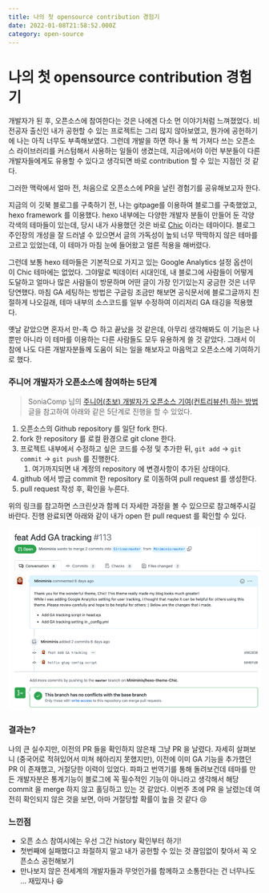 ```yaml
---
title: 나의 첫 opensource contribution 경험기
date: 2022-01-08T21:58:52.000Z
category: open-source
---
```


# 나의 첫 opensource contribution 경험기

개발자가 된 후, 오픈소스에 참여한다는 것은 나에겐 다소 먼 이야기처럼 느껴졌었다. 비전공자 출신인 내가 공헌할 수 있는 프로젝트는 그리 많지 않아보였고, 뭔가에 공헌하기에 나는 아직 너무도 부족해보였다. 그런데 개발을 하면 하나 둘 씩 가져다 쓰는 오픈소스 라이브러리를 커스텀해서 사용하는 일들이 생겼는데, 지금에서야 이런 부분들이 다른 개발자들에게도 유용할 수 있다고 생각되면 바로 contribution 할 수 있는 지점인 것 같다.

그러한 맥락에서 얼마 전, 처음으로 오픈소스에 PR을 날린 경험기를 공유해보고자 한다.

지금의 이 깃북 블로그를 구축하기 전, 나는 gitpage를 이용하여 블로그를 구축했었고, hexo framework 를 이용했다. hexo 내부에는 다양한 개발자 분들이 만들어 둔 각양각색의 테마들이 있는데, 당시 내가 사용했던 것은 바로 [Chic](https://github.com/Siricee/hexo-theme-Chic) 이라는 테마이다. 블로그 주인장의 개성을 잘 드러낼 수 있으면서 글의 가독성이 높되 너무 딱딱하지 않은 테마를 고르고 있었는데, 이 테마가 마침 눈에 들어왔고 얼른 적용을 해버렸다.

그런데 보통 hexo 테마들은 기본적으로 가지고 있는 Google Analytics 설정 옵션이 이 Chic 테마에는 없었다. 그야말로 빅데이터 시대인데, 내 블로그에 사람들이 어떻게 도달하고 얼마나 많은 사람들이 방문하며 어떤 글이 가장 인기있는지 궁금한 것은 너무 당연했다. 마침 GA 세팅하는 방법은 구글링 조금만 해보면 공식문서에 블로그글까지 친절하게 나오길래, 테마 내부의 소스코드를 일부 수정하여 이리저리 GA 태깅을 적용했다.

옛날 같았으면 혼자서 만-족 😊 하고 끝났을 것 같은데, 아무리 생각해봐도 이 기능은 나뿐만 아니라 이 테마를 이용하는 다른 사람들도 모두 유용하게 쓸 것 같았다. 그래서 이참에 나도 다른 개발자분들께 도움이 되는 일을 해보자고 마음먹고 오픈소스에 기여하기로 했다.

### 주니어 개발자가 오픈소스에 참여하는 5단계

> SoniaComp 님의 [주니어(초보) 개발자가 오픈소스 기여(컨트리뷰션) 하는 방법](https://soniacomp.medium.com/%EC%A3%BC%EB%8B%88%EC%96%B4-%EA%B0%9C%EB%B0%9C%EC%9E%90%EA%B0%80-%EC%98%A4%ED%94%88%EC%86%8C%EC%8A%A4-%EC%BB%A8%ED%8A%B8%EB%A6%AC%EB%B7%B0%EC%85%98-%ED%95%98%EB%8A%94-%EB%B0%A9%EB%B2%95-117e99540e2d) 글을 참고하여 아래와 같은 5단계로 진행을 할 수 있었다.

1. 오픈소스의 Github repository 를 일단 fork 한다.
2. fork 한 repository 를 로컬 환경으로 git clone 한다.
3. 프로젝트 내부에서 수정하고 싶은 코드를 수정 및 추가한 뒤, `git add` -> `git commit` -> `git push` 를 진행한다.
   1. 여기까지되면 내 계정의 repository 에 변경사항이 추가된 상태이다.
4. github 에서 방금 commit 한 repository 로 이동하여 pull request 를 생성한다.
5. pull request 작성 후, 확인을 누른다.

위의 링크를 참고하면 스크린샷과 함께 더 자세한 과정을 볼 수 있으므로 참고해주시길 바란다. 진행 완료되면 아래와 같이 내가 open 한 pull request 를 확인할 수 있다.

![opensource-hexo-ga](../../.gitbook/assets/opensource-hexo-1641648064044.png)

### 결과는?

나의 큰 실수지만, 이전의 PR 들을 확인하지 않은채 그냥 PR 을 날렸다. 자세히 살펴보니 (중국어로 적혀있어서 미쳐 헤아리지 못했지만), 이전에 이미 GA 기능을 추가했던 PR 이 존재했고, 거절당한 이력이 있었다. 파파고 번역기를 통해 돌려보건데 테마를 만든 개발자분은 통계기능이 블로그에 꼭 필수적인 기능이 아니라고 생각해서 해당 commit 을 merge 하지 않고 홀딩하고 있는 것 같았다. 이번주 초에 PR 을 날렸는데 여전히 확인되지 않은 것을 보면, 아마 거절당할 확률이 높을 것 같다 😢

### 느낀점

* 오픈 소스 참여시에는 우선 그간 history 확인부터 하기!
* 첫번째에 실패했다고 좌절하지 말고 내가 공헌할 수 있는 것 끊임없이 찾아서 꼭 오픈소스 공헌해보기
* 만나보지 않은 전세계의 개발자들과 무엇인가를 함께하고 소통한다는 건 너무나도 ... 재밌쟈나 😆
